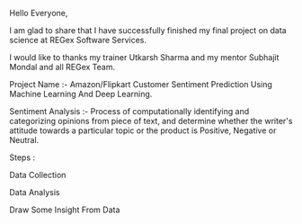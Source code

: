 Hello Everyone,

I am glad to share that I have successfully finished my final project on data science at REGex Software Services.

I would like to thanks my trainer Utkarsh Sharma and my mentor Subhajit Mondal and all REGex Team.

Project Name :- Amazon/Flipkart Customer Sentiment Prediction Using Machine Learning And Deep Learning.

Sentiment Analysis :- Process of computationally identifying and categorizing opinions from piece of text, and determine whether the writer's attitude towards a particular topic or the product is Positive, Negative or Neutral.

Steps :

Data Collection

Data Analysis

Draw Some Insight From Data
